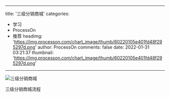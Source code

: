 
---
title: '三级分销商城'
categories: 
 - 学习
 - ProcessOn
 - 推荐
headimg: 'https://img.processon.com/chart_image/thumb/60220105e401fd48f295297d.png'
author: ProcessOn
comments: false
date: 2022-01-31 03:21:37
thumbnail: 'https://img.processon.com/chart_image/thumb/60220105e401fd48f295297d.png'
---

<div>   
<img class="thumb" alt="三级分销商城" src="https://img.processon.com/chart_image/thumb/60220105e401fd48f295297d.png" referrerpolicy="no-referrer">
<p>三级分销商城流程</p>  
</div>
            
